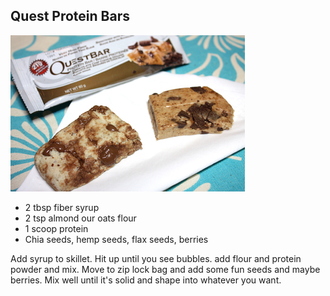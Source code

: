 ## Quest Protein Bars

![bars](quest-bars.jpg)

* 2 tbsp fiber syrup
* 2 tsp almond our oats flour
* 1 scoop protein
* Chia seeds, hemp seeds, flax seeds, berries

Add syrup to skillet. Hit up until you see bubbles. add flour and protein powder and mix. Move to zip lock bag and add some fun seeds and maybe berries. Mix well until it's solid and shape into whatever you want.
